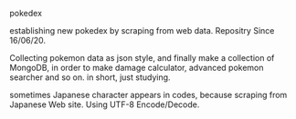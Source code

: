 pokedex

establishing new pokedex by scraping from web data.
Repositry Since 16/06/20.

Collecting pokemon data as json style, and finally make a collection of MongoDB,
in order to make damage calculator, advanced pokemon searcher and so on.
in short, just studying.

sometimes Japanese character appears in codes, because scraping from Japanese Web site.
Using UTF-8 Encode/Decode.